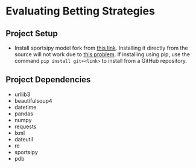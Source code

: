 # Evaluating Betting Strategies

## Project Setup
- Install sportsipy model fork from [this link](https://github.com/jli21/sportsipy). Installing 
it directly from the source will not work due to [this problem](https://stackoverflow.com/questions/70519889/when-i-run-the-sportsipy-nba-teams-teams-function-i-am-getting-notified-that-the).
If installing using pip, use the command `pip install git+<link>` to install from a GitHub repository.

## Project Dependencies
- urllib3
- beautifulsoup4
- datetime
- pandas
- numpy
- requests
- lxml
- dateutil
- re
- sportsipy
- pdb